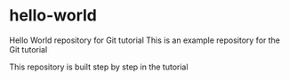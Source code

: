 # hello-world
Hello World repository for Git tutorial
This is an example repository for the Git tutorial

This repository is built step by step in the tutorial